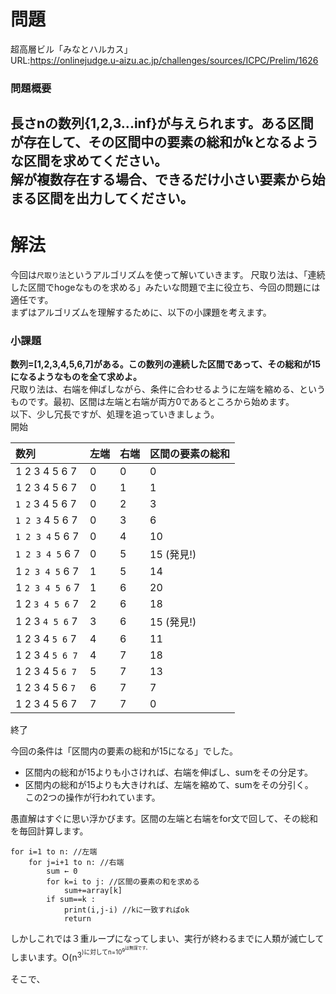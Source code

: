 # 問題
超高層ビル「みなとハルカス」    
URL:https://onlinejudge.u-aizu.ac.jp/challenges/sources/ICPC/Prelim/1626  

### 問題概要  
長さnの数列{1,2,3...inf}が与えられます。ある区間が存在して、その区間中の要素の総和がkとなるような区間を求めてください。  
解が複数存在する場合、できるだけ小さい要素から始まる区間を出力してください。
---
# 解法
今回は`尺取り法`というアルゴリズムを使って解いていきます。
尺取り法は、「連続した区間でhogeなものを求める」みたいな問題で主に役立ち、今回の問題には適任です。  
まずはアルゴリズムを理解するために、以下の小課題を考えます。
### 小課題
**数列=[1,2,3,4,5,6,7]がある。この数列の連続した区間であって、その総和が15になるようなものを全て求めよ。**  
尺取り法は、右端を伸ばしながら、条件に合わせるように左端を縮める、というものです。最初、区間は左端と右端が両方0であるところから始めます。  
以下、少し冗長ですが、処理を追っていきましょう。  
開始  

| 数列 | 左端 | 右端 | 区間の要素の総和 |  
|:----|:----|:----|:----|  
| 1 2 3 4 5 6 7    | 0| 0 | 0 |  
| <font color:Red>1</font> 2 3 4 5 6 7  | 0 | 1 | 1 |  
|`1 2` 3 4 5 6 7  |0 |2| 3  |  
|`1 2 3` 4 5 6 7  |0 |3 |6|  
|`1 2 3 4` 5 6 7  |0 |4 |10|  
|`1 2 3 4 5` 6 7  |0 |5 |15 (発見!)|  
|1 `2 3 4 5` 6 7  |1 |5 |14|  
|1 `2 3 4 5 6` 7  |1 |6 |20|  
|1 2 `3 4 5 6` 7  |2 |6 |18|  
|1 2 3 `4 5 6` 7  |3 |6 |15 (発見!)|  
|1 2 3 4 `5 6` 7  |4 |6 |11|  
|1 2 3 4 `5 6 7`  |4 |7 |18|  
|1 2 3 4 5 `6 7`  |5 |7 |13|  
|1 2 3 4 5 6 `7`  |6 |7 |7|  
|1 2 3 4 5 6 7    |7 |7 |0|  
終了  

今回の条件は「区間内の要素の総和が15になる」でした。 
* 区間内の総和が15よりも小さければ、右端を伸ばし、sumをその分足す。  
* 区間内の総和が15よりも大きければ、左端を縮めて、sumをその分引く。  
この2つの操作が行われています。  




愚直解はすぐに思い浮かびます。区間の左端と右端をfor文で回して、その総和を毎回計算します。  
~~~
for i=1 to n: //左端
    for j=i+1 to n: //右端
        sum ← 0
        for k=i to j: //区間の要素の和を求める
            sum+=array[k]
        if sum==k :
            print(i,j-i) //kに一致すればok
            return
~~~
しかしこれでは３重ループになってしまい、実行が終わるまでに人類が滅亡してしまいます。O(n<sup>3<sup>)に対してn=10<sup>9<sup>は無謀です。

そこで、


